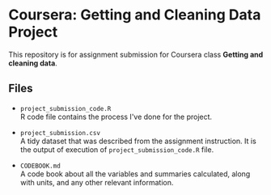 # Coursera: Getting and Cleaning Data Project

This repository is for assignment submission for Coursera class <b>Getting and cleaning data</b>.

## Files
- `project_submission_code.R`<br>
R code file contains the process I've done for the project.

- `project_submission.csv`<br>
A tidy dataset that was described from the assignment instruction. It is the output of execution of `project_submission_code.R` file.

- `CODEBOOK.md`<br>
A code book about all the variables and summaries calculated, along with units, and any other relevant information.
